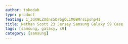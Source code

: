 ```yaml
---
author: tokodab
type: product
featimg: 1_3dX9LZUdns5DrbgQLiM0BMrsLpohp4I
title: Nathan Scott 23 Jersey Samsung Galaxy S9 Case
tags: [samsung, galaxy, s9]
category: [samsung]
---
```

